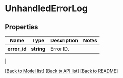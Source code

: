# UnhandledErrorLog

## Properties
Name | Type | Description | Notes
------------ | ------------- | ------------- | -------------
**error_id** | **string** | Error ID.
 | 

[[Back to Model list]](../README.md#documentation-for-models) [[Back to API list]](../README.md#documentation-for-api-endpoints) [[Back to README]](../README.md)

